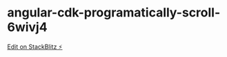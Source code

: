 # angular-cdk-programatically-scroll-6wivj4

[Edit on StackBlitz ⚡️](https://stackblitz.com/edit/angular-cdk-programatically-scroll-6wivj4)